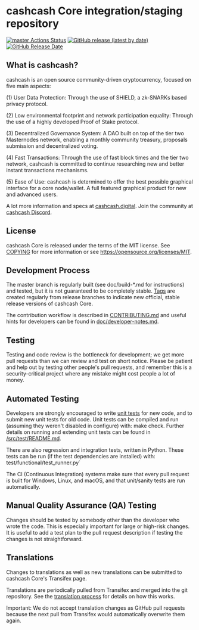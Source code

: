 cashcash Core integration/staging repository
=====================================

[![master Actions Status](https://github.com/cashcash-Project/cashcash/workflows/CI%20Actions%20for%20cashcash/badge.svg)](https://github.com/cashcash-Project/cashcash/actions)
[![GitHub release (latest by date)](https://img.shields.io/github/v/release/cashcash-Project/cashcash?color=%235c4b7d&cacheSeconds=3600)](https://github.com/cashcash-Project/cashcash/releases)
[![GitHub Release Date](https://img.shields.io/github/release-date/cashcash-Project/cashcash?color=%235c4b7d&cacheSeconds=3600)](https://github.com/cashcash-Project/cashcash/releases)

## What is cashcash?

cashcash is an open source community-driven cryptocurrency, focused on five main aspects:

(1) User Data Protection: Through the use of SHIELD, a zk-SNARKs based privacy protocol.

(2) Low environmental footprint and network participation equality: Through the use of a highly developed Proof of Stake protocol.

(3) Decentralized Governance System: A DAO built on top of the tier two Masternodes network, enabling a monthly community treasury, proposals submission and decentralized voting.

(4) Fast Transactions: Through the use of fast block times and the tier two network, cashcash is committed to continue researching new and better instant transactions mechanisms.

(5) Ease of Use: cashcash is determined to offer the best possible graphical interface for a core node/wallet. A full featured graphical product for new and advanced users.

A lot more information and specs at [cashcash.digital](https://www.cashcash.digital/). Join the community at [cashcash Discord](https://discordapp.com/invite/jzqVsJd).

## License
cashcash Core is released under the terms of the MIT license. See [COPYING](https://github.com/cashcash-Project/cashcash/blob/master/COPYING) for more information or see https://opensource.org/licenses/MIT.

## Development Process

The master branch is regularly built (see doc/build-*.md for instructions) and tested, but it is not guaranteed to be completely stable. [Tags](https://github.com/cashcash-Project/cashcash/tags) are created regularly from release branches to indicate new official, stable release versions of cashcash Core.

The contribution workflow is described in [CONTRIBUTING.md](https://github.com/cashcash-Project/cashcash/blob/master/CONTRIBUTING.md) and useful hints for developers can be found in [doc/developer-notes.md](https://github.com/cashcash-Project/cashcash/blob/master/doc/developer-notes.md).

## Testing

Testing and code review is the bottleneck for development; we get more pull requests than we can review and test on short notice. Please be patient and help out by testing other people's pull requests, and remember this is a security-critical project where any mistake might cost people a lot of money.

## Automated Testing

Developers are strongly encouraged to write [unit tests](https://github.com/cashcash-Project/cashcash/blob/master/src/test/README.md) for new code, and to submit new unit tests for old code. Unit tests can be compiled and run (assuming they weren't disabled in configure) with: make check. Further details on running and extending unit tests can be found in [/src/test/README.md](https://github.com/cashcash-Project/cashcash/blob/master/src/test/README.md).

There are also regression and integration tests, written in Python. These tests can be run (if the test dependencies are installed) with: test/functional/test_runner.py`

The CI (Continuous Integration) systems make sure that every pull request is built for Windows, Linux, and macOS, and that unit/sanity tests are run automatically.

## Manual Quality Assurance (QA) Testing

Changes should be tested by somebody other than the developer who wrote the code. This is especially important for large or high-risk changes. It is useful to add a test plan to the pull request description if testing the changes is not straightforward.

## Translations

Changes to translations as well as new translations can be submitted to cashcash Core's Transifex page.

Translations are periodically pulled from Transifex and merged into the git repository. See the [translation process](https://github.com/cashcash-Project/cashcash/blob/master/doc/translation_process.md) for details on how this works.

Important: We do not accept translation changes as GitHub pull requests because the next pull from Transifex would automatically overwrite them again.
